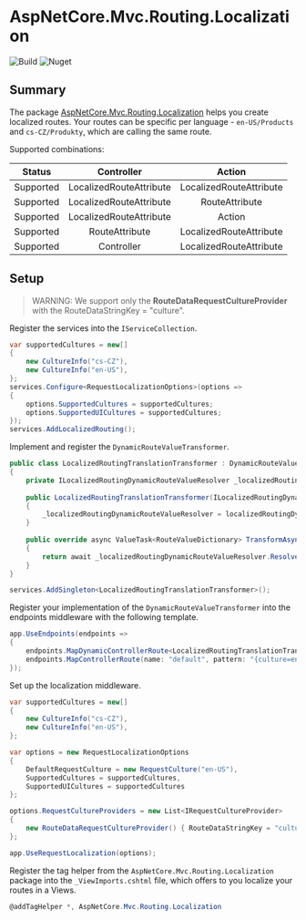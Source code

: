 # AspNetCore.Mvc.Routing.Localization
![Build](https://github.com/tomasjurasek/AspNetCore.Mvc.Routing.Localization/workflows/Build/badge.svg)
![Nuget](https://img.shields.io/nuget/v/AspNetCore.Mvc.Routing.Localization)

## Summary
The package [AspNetCore.Mvc.Routing.Localization](https://www.nuget.org/packages/AspNetCore.Mvc.Routing.Localization) helps you create localized routes. Your routes can be specific per language - `en-US/Products` and `cs-CZ/Produkty`, which are calling the same route.

Supported combinations:

| Status   |      Controller      | Action |
|:--------:|:--------------------:|:------:|
| Supported | LocalizedRouteAttribute | LocalizedRouteAttribute |
| Supported | LocalizedRouteAttribute | RouteAttribute |
| Supported | LocalizedRouteAttribute | Action |
| Supported | RouteAttribute | LocalizedRouteAttribute |
| Supported | Controller | LocalizedRouteAttribute |

## Setup

> WARNING: We support only the **RouteDataRequestCultureProvider** with the RouteDataStringKey = "culture".

Register the services into the `IServiceCollection`.
```csharp
var supportedCultures = new[]
{
    new CultureInfo("cs-CZ"),
    new CultureInfo("en-US"),
};
services.Configure<RequestLocalizationOptions>(options =>
{
    options.SupportedCultures = supportedCultures;
    options.SupportedUICultures = supportedCultures;
});
services.AddLocalizedRouting();
```
Implement and register the `DynamicRouteValueTransformer`.
```csharp
public class LocalizedRoutingTranslationTransformer : DynamicRouteValueTransformer
{
    private ILocalizedRoutingDynamicRouteValueResolver _localizedRoutingDynamicRouteValueResolver;
    
    public LocalizedRoutingTranslationTransformer(ILocalizedRoutingDynamicRouteValueResolver localizedRoutingDynamicRouteValueResolver)
    {
        _localizedRoutingDynamicRouteValueResolver = localizedRoutingDynamicRouteValueResolver;
    }
    
    public override async ValueTask<RouteValueDictionary> TransformAsync(HttpContext httpContext, RouteValueDictionary values)
    {
        return await _localizedRoutingDynamicRouteValueResolver.ResolveAsync(values);
    }
}
```
```csharp
services.AddSingleton<LocalizedRoutingTranslationTransformer>();
```
Register your implementation of the `DynamicRouteValueTransformer` into the endpoints middleware with the following template.
```csharp
app.UseEndpoints(endpoints =>
{
    endpoints.MapDynamicControllerRoute<LocalizedRoutingTranslationTransformer>("{culture=en-US}/{controller=Home}/{action=Index}/{id?}");
    endpoints.MapControllerRoute(name: "default", pattern: "{culture=en-US}/{controller=Home}/{action=Index}/{id?}");
});
```
Set up the localization middleware.
```csharp
var supportedCultures = new[]
{
    new CultureInfo("cs-CZ"),
    new CultureInfo("en-US"),
};

var options = new RequestLocalizationOptions
{
    DefaultRequestCulture = new RequestCulture("en-US"),
    SupportedCultures = supportedCultures,
    SupportedUICultures = supportedCultures
};

options.RequestCultureProviders = new List<IRequestCultureProvider>
{
    new RouteDataRequestCultureProvider() { RouteDataStringKey = "culture" }
};

app.UseRequestLocalization(options);
```

Register the tag helper from the `AspNetCore.Mvc.Routing.Localization` package into the `_ViewImports.cshtml` file, which offers to you localize your routes in a Views.
```csharp
@addTagHelper *, AspNetCore.Mvc.Routing.Localization
```

